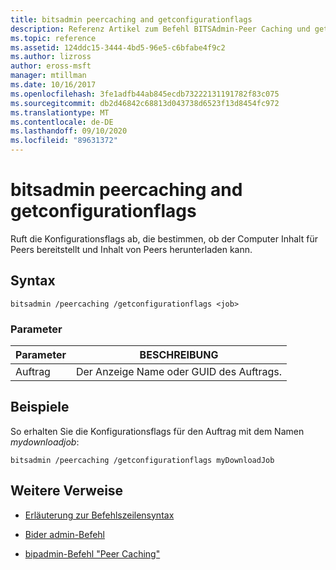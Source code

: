 ```yaml
---
title: bitsadmin peercaching and getconfigurationflags
description: Referenz Artikel zum Befehl BITSAdmin-Peer Caching und getconfigurationflags, der die Konfigurationsflags abruft, die bestimmen, ob der Computer Inhalt für Peers bereitstellt und Inhalt von Peers herunterladen kann.
ms.topic: reference
ms.assetid: 124ddc15-3444-4bd5-96e5-c6bfabe4f9c2
ms.author: lizross
author: eross-msft
manager: mtillman
ms.date: 10/16/2017
ms.openlocfilehash: 3fe1adfb44ab845ecdb73222131191782f83c075
ms.sourcegitcommit: db2d46842c68813d043738d6523f13d8454fc972
ms.translationtype: MT
ms.contentlocale: de-DE
ms.lasthandoff: 09/10/2020
ms.locfileid: "89631372"
---
```

# <a name="bitsadmin-peercaching-and-getconfigurationflags"></a>bitsadmin peercaching and getconfigurationflags

Ruft die Konfigurationsflags ab, die bestimmen, ob der Computer Inhalt für Peers bereitstellt und Inhalt von Peers herunterladen kann.

## <a name="syntax"></a>Syntax

```
bitsadmin /peercaching /getconfigurationflags <job>
```

### <a name="parameters"></a>Parameter

| Parameter | BESCHREIBUNG |
| -------------- | -------------- |
| Auftrag | Der Anzeige Name oder GUID des Auftrags. |

## <a name="examples"></a>Beispiele

So erhalten Sie die Konfigurationsflags für den Auftrag mit dem Namen *mydownloadjob*:

```
bitsadmin /peercaching /getconfigurationflags myDownloadJob
```

## <a name="additional-references"></a>Weitere Verweise

- [Erläuterung zur Befehlszeilensyntax](command-line-syntax-key.md)

- [Bider admin-Befehl](bitsadmin.md)

- [bipadmin-Befehl "Peer Caching"](bitsadmin-peercaching.md)
